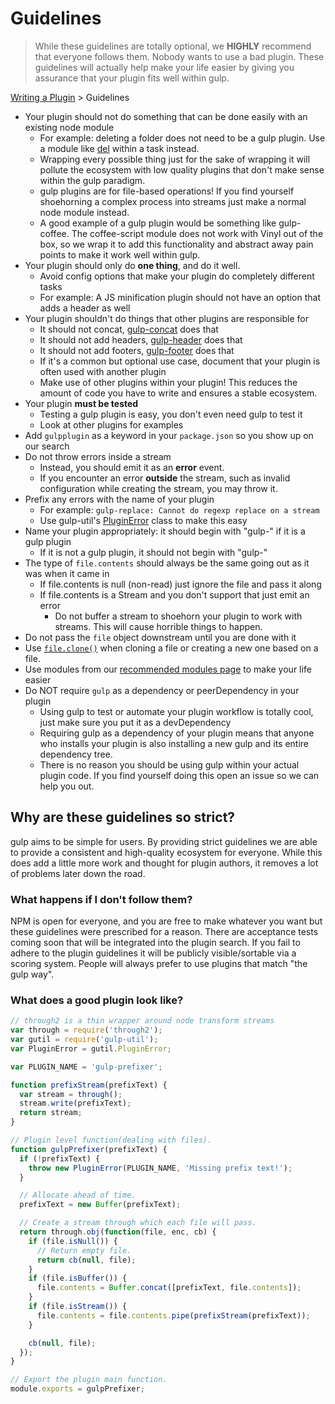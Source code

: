 # Guidelines

> While these guidelines are totally optional, we __HIGHLY__ recommend that 
  everyone follows them. Nobody wants to use a bad plugin. These guidelines will 
  actually help make your life easier by giving you assurance that your plugin 
  fits well within gulp.

[Writing a Plugin](README.md) > Guidelines

* Your plugin should not do something that can be done easily with an existing 
  node module
  * For example: deleting a folder does not need to be a gulp plugin. Use a 
    module like [del](https://github.com/sindresorhus/del) within a task instead.
  * Wrapping every possible thing just for the sake of wrapping it will pollute 
    the ecosystem with low quality plugins that don't make sense within the gulp 
    paradigm.
  * gulp plugins are for file-based operations! If you find yourself shoehorning 
    a complex process into streams just make a normal node module instead.
  * A good example of a gulp plugin would be something like gulp-coffee. The 
    coffee-script module does not work with Vinyl out of the box, so we wrap it 
    to add this functionality and abstract away pain points to make it work well 
    within gulp.
* Your plugin should only do __one thing__, and do it well.
  * Avoid config options that make your plugin do completely different tasks
  * For example: A JS minification plugin should not have an option that adds a 
    header as well
* Your plugin shouldn't do things that other plugins are responsible for
  * It should not concat, [gulp-concat](https://github.com/wearefractal/gulp-concat) 
    does that
  * It should not add headers, [gulp-header](https://github.com/tracker1/gulp-header) 
    does that
  * It should not add footers, [gulp-footer](https://github.com/tracker1/gulp-footer) 
    does that
  * If it's a common but optional use case, document that your plugin is often 
    used with another plugin
  * Make use of other plugins within your plugin! This reduces the amount of 
    code you have to write and ensures a stable ecosystem.
* Your plugin __must be tested__
  * Testing a gulp plugin is easy, you don't even need gulp to test it
  * Look at other plugins for examples
* Add `gulpplugin` as a keyword in your `package.json` so you show up on our 
  search
* Do not throw errors inside a stream
  * Instead, you should emit it as an __error__ event.
  * If you encounter an error __outside__ the stream, such as invalid 
    configuration while creating the stream, you may throw it.
* Prefix any errors with the name of your plugin
  * For example: `gulp-replace: Cannot do regexp replace on a stream`
  * Use gulp-util's 
    [PluginError](https://github.com/gulpjs/gulp-util#new-pluginerrorpluginname-message-options) 
    class to make this easy
* Name your plugin appropriately: it should begin with "gulp-" if it is a gulp 
  plugin
  * If it is not a gulp plugin, it should not begin with "gulp-"
* The type of `file.contents` should always be the same going out as it was when 
  it came in
  * If file.contents is null (non-read) just ignore the file and pass it along
  * If file.contents is a Stream and you don't support that just emit an error
    * Do not buffer a stream to shoehorn your plugin to work with streams. This 
      will cause horrible things to happen.
* Do not pass the `file` object downstream until you are done with it
* Use [`file.clone()`](https://github.com/wearefractal/vinyl#clone) when cloning 
  a file or creating a new one based on a file.
* Use modules from our [recommended modules page](recommended-modules.md) to 
  make your life easier
* Do NOT require `gulp` as a dependency or peerDependency in your plugin
  * Using gulp to test or automate your plugin workflow is totally cool, just 
    make sure you put it as a devDependency
  * Requiring gulp as a dependency of your plugin means that anyone who installs 
    your plugin is also installing a new gulp and its entire dependency tree.
  * There is no reason you should be using gulp within your actual plugin code. 
    If you find yourself doing this open an issue so we can help you out.

## Why are these guidelines so strict?

gulp aims to be simple for users. By providing strict guidelines we are able to 
provide a consistent and high-quality ecosystem for everyone. While this does 
add a little more work and thought for plugin authors, it removes a lot of 
problems later down the road.

### What happens if I don't follow them?

NPM is open for everyone, and you are free to make whatever you want but these 
guidelines were prescribed for a reason. There are acceptance tests coming soon 
that will be integrated into the plugin search. If you fail to adhere to the 
plugin guidelines it will be publicly visible/sortable via a scoring system. 
People will always prefer to use plugins that match "the gulp way".

### What does a good plugin look like?

```javascript
// through2 is a thin wrapper around node transform streams
var through = require('through2');
var gutil = require('gulp-util');
var PluginError = gutil.PluginError;

var PLUGIN_NAME = 'gulp-prefixer';

function prefixStream(prefixText) {
  var stream = through();
  stream.write(prefixText);
  return stream;
}

// Plugin level function(dealing with files).
function gulpPrefixer(prefixText) {
  if (!prefixText) {
    throw new PluginError(PLUGIN_NAME, 'Missing prefix text!');
  }

  // Allocate ahead of time.
  prefixText = new Buffer(prefixText);

  // Create a stream through which each file will pass.
  return through.obj(function(file, enc, cb) {
    if (file.isNull()) {
      // Return empty file.
      return cb(null, file);
    }
    if (file.isBuffer()) {
      file.contents = Buffer.concat([prefixText, file.contents]);
    }
    if (file.isStream()) {
      file.contents = file.contents.pipe(prefixStream(prefixText));
    }

    cb(null, file);
  });
}

// Export the plugin main function.
module.exports = gulpPrefixer;
```
